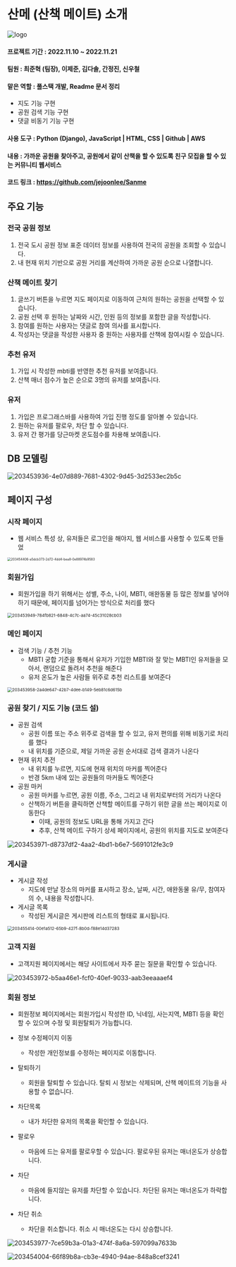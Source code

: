 # 산메 (산책 메이트) 소개

![logo](Sanme_intro.assets/logo.png)

#### 프로젝트 기간 : 2022.11.10 ~ 2022.11.21



#### 팀원 : 최준혁 (팀장), 이제준, 김다솔, 간정진, 신우철



#### 맡은 역할 : 풀스택 개발, Readme 문서 정리

- 지도 기능 구현
- 공원 검색 기능 구현
- 댓글 비동기 기능 구현



#### 사용 도구 : Python (Django), JavaScript | HTML, CSS | Github | AWS



#### 내용 : 가까운 공원을 찾아주고, 공원에서 같이 산책을 할 수 있도록 친구 모집을 할 수 있는 커뮤니티 웹서비스

 

#### 코드 링크 : https://github.com/jejoonlee/Sanme





## 주요 기능



### 전국 공원 정보

1. 전국 도시 공원 정보 표준 데이터 정보를 사용하여 전국의 공원을 조회할 수 있습니다.
2. 내 현재 위치 기반으로 공원 거리를 계산하여 가까운 공원 순으로 나열합니다.



### 산책 메이트 찾기

1. 글쓰기 버튼을 누르면 지도 페이지로 이동하여 근처의 원하는 공원을 선택할 수 있습니다.
2. 공원 선택 후 원하는 날짜와 시간, 인원 등의 정보를 포함한 글을 작성합니다.
3. 참여를 원하는 사용자는 댓글로 참여 의사를 표시합니다.
4. 작성자는 댓글을 작성한 사용자 중 원하는 사용자를 산책에 참여시킬 수 있습니다.



### 추천 유저

1. 가입 시 작성한 mbti를 반영한 추천 유저를 보여줍니다.
2. 산책 매너 점수가 높은 순으로 3명의 유저를 보여줍니다.



### 유저

1. 가입은 프로그래스바를 사용하여 가입 진행 정도를 알아볼 수 있습니다.
2. 원하는 유저를 팔로우, 차단 할 수 있습니다.
3. 유저 간 평가를 당근마켓 온도점수를 차용해 보여줍니다.





## DB 모델링

![203453936-4e07d889-7681-4302-9d45-3d2533ec2b5c](Sanme_intro.assets/203453936-4e07d889-7681-4302-9d45-3d2533ec2b5c.png)





## 페이지 구성



### 시작 페이지

- 웹 서비스 특성 상, 유저들은 로그인을 해야지, 웹 서비스를 사용할 수 있도록 만들었

<img src="Sanme_intro.assets/203454406-a5dcb373-2d72-4dd4-bea8-0e88974b9583.png" alt="203454406-a5dcb373-2d72-4dd4-bea8-0e88974b9583" style="zoom:50%;" />





### 회원가입

- 회원가입을 하기 위해서는 성별, 주소, 나이, MBTI, 애완동물 등 많은 정보를 넣어야 하기 때문에, 페이지를 넘어가는 방식으로 처리를 했다

<img src="Sanme_intro.assets/203453949-784fb821-6848-4c7c-aa74-45c31028cb03.png" alt="203453949-784fb821-6848-4c7c-aa74-45c31028cb03" style="zoom: 67%;" />





### 메인 페이지

- 검색 기능 / 추천 기능
  - MBTI 궁합 기준을 통해서 유저가 기입한 MBTI와 잘 맞는 MBTI인 유저들을 모아서, 랜덤으로 돌려서 추천을 해준다
  - 유저 온도가 높은 사람들 위주로 추천 리스트를 보여준다

<img src="Sanme_intro.assets/203453958-2a4de647-42b7-4dee-b149-5eb81c6d615b.png" alt="203453958-2a4de647-42b7-4dee-b149-5eb81c6d615b" style="zoom:67%;" />





### 공원 찾기 / 지도 기능 (코드 설)

- 공원 검색	
  - 공원 이름 또는 주소 위주로 검색을 할 수 있고, 유저 편의를 위해 비동기로 처리를 했다
  - 내 위치를 기준으로, 제일 가까운 공원 순서대로 검색 결과가 나온다
- 현재 위치 추전
  - 내 위치를 누르면, 지도에 현재 위치의 마커를 찍어준다
  - 반경 5km 내에 있는 공원들의 마커들도 찍어준다
- 공원 마커
  - 공원 마커를 누르면, 공원 이름, 주소, 그리고 내 위치로부터의 거리가 나온다
  - 산책하기 버튼을 클릭하면 산책할 메이트를 구하기 위한 글을 쓰는 페이지로 이동한다
    - 이때, 공원의 정보도 URL을 통해 가지고 간다
    - 추후, 산책 메이트 구하기 상세 페이지에서, 공원의 위치를 지도로 보여준다

![203453971-d8737df2-4aa2-4bd1-b6e7-5691012fe3c9](Sanme_intro.assets/203453971-d8737df2-4aa2-4bd1-b6e7-5691012fe3c9.png)



### 게시글

- 게시글 작성
  - 지도에 만날 장소의 마커를 표시하고 장소, 날짜, 시간, 애완동물 유/무, 참여자의 수, 내용을 작성합니다.
- 게시글 목록
  - 작성된 게시글은 게시판에 리스트의 형태로 표시됩니다.

<img src="Sanme_intro.assets/203455414-00e1a512-65b9-427f-8b0d-f88e14d37283.png" alt="203455414-00e1a512-65b9-427f-8b0d-f88e14d37283" style="zoom:67%;" />



### 고객 지원

- 고객지원 페이지에서는 해당 사이트에서 자주 묻는 질문을 확인할 수 있습니다.

<img src="Sanme_intro.assets/203453972-b5aa46e1-fcf0-40ef-9033-aab3eeaaaef4.png" alt="203453972-b5aa46e1-fcf0-40ef-9033-aab3eeaaaef4"  />



### 회원 정보

- 회원정보 페이지에서는 회원가입시 작성한 ID, 닉네임, 사는지역, MBTI 등을 확인할 수 있으며 수정 및 회원탈퇴가 가능합니다.

- 정보 수정페이지 이동
  - 작성한 개인정보를 수정하는 페이지로 이동합니다.
- 탈퇴하기
  - 회원을 탈퇴할 수 있습니다. 탈퇴 시 정보는 삭제되며, 산책 메이트의 기능을 사용할 수 없습니다.
- 차단목록
  - 내가 차단한 유저의 목록을 확인할 수 있습니다.

- 팔로우
  - 마음에 드는 유저를 팔로우할 수 있습니다. 팔로우된 유저는 매너온도가 상승합니다.
- 차단
  - 마음에 들지않는 유저를 차단할 수 있습니다. 차단된 유저는 매너온도가 하락합니다.
- 차단 취소
  - 차단을 취소합니다. 취소 시 매너온도는 다시 상승합니다.

![203453977-7ce59b3a-01a3-474f-8a6a-597099a7633b](Sanme_intro.assets/203453977-7ce59b3a-01a3-474f-8a6a-597099a7633b.png)

![203454004-66f89b8a-cb3e-4940-94ae-848a8cef3241](Sanme_intro.assets/203454004-66f89b8a-cb3e-4940-94ae-848a8cef3241.png)



